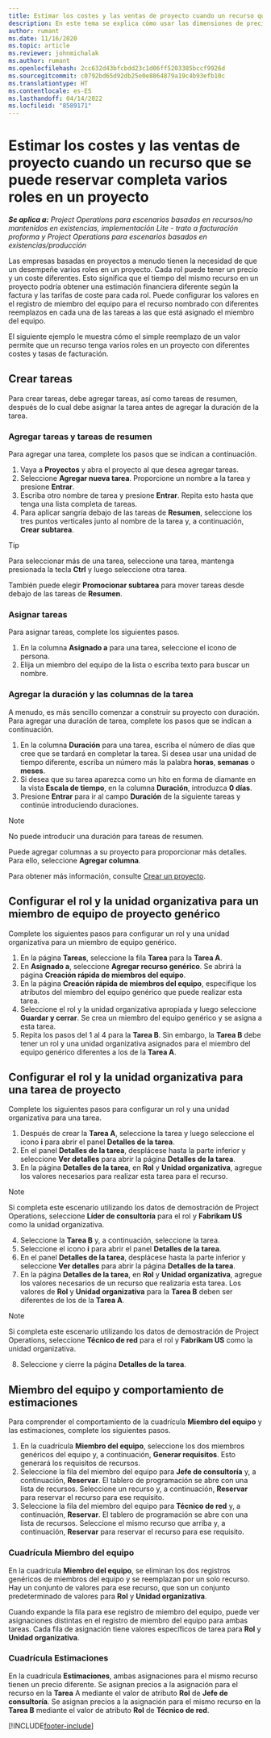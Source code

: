 ```yaml
---
title: Estimar los costes y las ventas de proyecto cuando un recurso que se puede reservar completa varios roles en un proyecto
description: En este tema se explica cómo usar las dimensiones de precios para admitir las estimaciones de precios y costes para un recurso que cumpla varios roles en un proyecto.
author: rumant
ms.date: 11/16/2020
ms.topic: article
ms.reviewer: johnmichalak
ms.author: rumant
ms.openlocfilehash: 2cc632d43bfcbdd23c1d06ff5203385bccf9926d
ms.sourcegitcommit: c0792bd65d92db25e0e8864879a19c4b93efb10c
ms.translationtype: HT
ms.contentlocale: es-ES
ms.lasthandoff: 04/14/2022
ms.locfileid: "8589171"
---
```

# <a name="estimate-project-sales-and-costs-when-a-bookable-resource-fills-multiple-roles-on-a-project"></a>Estimar los costes y las ventas de proyecto cuando un recurso que se puede reservar completa varios roles en un proyecto 

_**Se aplica a:** Project Operations para escenarios basados en recursos/no mantenidos en existencias, implementación Lite - trato a facturación proforma y Project Operations para escenarios basados en existencias/producción_ 

Las empresas basadas en proyectos a menudo tienen la necesidad de que un desempeñe varios roles en un proyecto. Cada rol puede tener un precio y un coste diferentes. Esto significa que el tiempo del mismo recurso en un proyecto podría obtener una estimación financiera diferente según la factura y las tarifas de coste para cada rol. Puede configurar los valores en el registro de miembro del equipo para el recurso nombrado con diferentes reemplazos en cada una de las tareas a las que está asignado el miembro del equipo.

El siguiente ejemplo le muestra cómo el simple reemplazo de un valor permite que un recurso tenga varios roles en un proyecto con diferentes costes y tasas de facturación.

## <a name="create-tasks"></a>Crear tareas
Para crear tareas, debe agregar tareas, así como tareas de resumen, después de lo cual debe asignar la tarea antes de agregar la duración de la tarea. 

### <a name="add-tasks-and-summary-tasks"></a>Agregar tareas y tareas de resumen
Para agregar una tarea, complete los pasos que se indican a continuación.

1. Vaya a **Proyectos** y abra el proyecto al que desea agregar tareas.
2. Seleccione **Agregar nueva tarea**. Proporcione un nombre a la tarea y presione **Entrar**.
3. Escriba otro nombre de tarea y presione **Entrar**. Repita esto hasta que tenga una lista completa de tareas.
3. Para aplicar sangría debajo de las tareas de **Resumen**, seleccione los tres puntos verticales junto al nombre de la tarea y, a continuación, **Crear subtarea**. 

  > [!TIP]
  > Para seleccionar más de una tarea, seleccione una tarea, mantenga presionada la tecla **Ctrl** y luego seleccione otra tarea.
  >
  > También puede elegir **Promocionar subtarea** para mover tareas desde debajo de las tareas de **Resumen**.

### <a name="assign-tasks"></a>Asignar tareas

Para asignar tareas, complete los siguientes pasos.

1. En la columna **Asignado a** para una tarea, seleccione el icono de persona.
2. Elija un miembro del equipo de la lista o escriba texto para buscar un nombre.

### <a name="add-task-duration-and-columns"></a>Agregar la duración y las columnas de la tarea

A menudo, es más sencillo comenzar a construir su proyecto con duración. Para agregar una duración de tarea, complete los pasos que se indican a continuación.

1. En la columna **Duración** para una tarea, escriba el número de días que cree que se tardará en completar la tarea. Si desea usar una unidad de tiempo diferente, escriba un número más la palabra **horas**, **semanas** o **meses**.
2. Si desea que su tarea aparezca como un hito en forma de diamante en la vista **Escala de tiempo**, en la columna **Duración**, introduzca **0 días**.
3. Presione **Entrar** para ir al campo **Duración** de la siguiente tareas y continúe introduciendo duraciones.

  > [!NOTE]
  > No puede introducir una duración para tareas de resumen.

Puede agregar columnas a su proyecto para proporcionar más detalles. Para ello, seleccione **Agregar columna**. 

Para obtener más información, consulte [Crear un proyecto](https://support.microsoft.com/en-us/office/create-a-project-a5b5e823-fb2e-45fd-be00-7d84422d9749).

## <a name="set-up-the-role-and-organization-unit-for-a-generic-project-team-member"></a>Configurar el rol y la unidad organizativa para un miembro de equipo de proyecto genérico
Complete los siguientes pasos para configurar un rol y una unidad organizativa para un miembro de equipo genérico.

1. En la página **Tareas**, seleccione la fila **Tarea** para la **Tarea A**. 
2. En **Asignado a**, seleccione **Agregar recurso genérico**. Se abrirá la página **Creación rápida de miembros del equipo**.
3. En la página **Creación rápida de miembros del equipo**, especifique los atributos del miembro del equipo genérico que puede realizar esta tarea.
4. Seleccione el rol y la unidad organizativa apropiada y luego seleccione **Guardar y cerrar**. Se crea un miembro del equipo genérico y se asigna a esta tarea. 
5. Repita los pasos del 1 al 4 para la **Tarea B**. Sin embargo, la **Tarea B** debe tener un rol y una unidad organizativa asignados para el miembro del equipo genérico diferentes a los de la **Tarea A**. 

## <a name="set-up-the-role-and-organization-unit-for-a-project-task"></a>Configurar el rol y la unidad organizativa para una tarea de proyecto
Complete los siguientes pasos para configurar un rol y una unidad organizativa para una tarea.

1. Después de crear la **Tarea A**, seleccione la tarea y luego seleccione el icono **i** para abrir el panel **Detalles de la tarea**. 
2. En el panel **Detalles de la tarea**, desplácese hasta la parte inferior y seleccione **Ver detalles** para abrir la página **Detalles de la tarea**.
3. En la página **Detalles de la tarea**, en **Rol** y **Unidad organizativa**, agregue los valores necesarios para realizar esta tarea para el recurso. 

  > [!NOTE]
  > Si completa este escenario utilizando los datos de demostración de Project Operations, seleccione **Líder de consultoría** para el rol y **Fabrikam US** como la unidad organizativa.

4. Seleccione la **Tarea B** y, a continuación, seleccione la tarea.
5. Seleccione el icono **i** para abrir el panel **Detalles de la tarea**. 
6. En el panel **Detalles de la tarea**, desplácese hasta la parte inferior y seleccione **Ver detalles** para abrir la página **Detalles de la tarea**.
7. En la página **Detalles de la tarea**, en **Rol** y **Unidad organizativa**, agregue los valores necesarios de un recurso que realizaría esta tarea. Los valores de **Rol** y **Unidad organizativa** para la **Tarea B** deben ser diferentes de los de la **Tarea A**. 

  > [!NOTE]
  > Si completa este escenario utilizando los datos de demostración de Project Operations, seleccione **Técnico de red** para el rol y **Fabrikam US** como la unidad organizativa.

8. Seleccione y cierre la página **Detalles de la tarea**. 

## <a name="team-member-and-estimates-behavior"></a>Miembro del equipo y comportamiento de estimaciones 
Para comprender el comportamiento de la cuadrícula **Miembro del equipo** y las estimaciones, complete los siguientes pasos.

1. En la cuadrícula **Miembro del equipo**, seleccione los dos miembros genéricos del equipo y, a continuación, **Generar requisitos**. Esto generará los requisitos de recursos. 
2. Seleccione la fila del miembro del equipo para **Jefe de consultoría** y, a continuación, **Reservar**. El tablero de programación se abre con una lista de recursos. Seleccione un recurso y, a continuación, **Reservar** para reservar el recurso para ese requisito.
3. Seleccione la fila del miembro del equipo para **Técnico de red** y, a continuación, **Reservar**. El tablero de programación se abre con una lista de recursos. Seleccione el mismo recurso que arriba y, a continuación, **Reservar** para reservar el recurso para ese requisito.

### <a name="team-member-grid"></a>Cuadrícula Miembro del equipo 

En la cuadrícula **Miembro del equipo**, se eliminan los dos registros genéricos de miembros del equipo y se reemplazan por un solo recurso. Hay un conjunto de valores para ese recurso, que son un conjunto predeterminado de valores para **Rol** y **Unidad organizativa**.

Cuando expande la fila para ese registro de miembro del equipo, puede ver asignaciones distintas en el registro de miembro del equipo para ambas tareas. Cada fila de asignación tiene valores específicos de tarea para **Rol** y **Unidad organizativa**. 

### <a name="estimates-grid"></a>Cuadrícula Estimaciones 

En la cuadrícula **Estimaciones**, ambas asignaciones para el mismo recurso tienen un precio diferente. Se asignan precios a la asignación para el recurso en la **Tarea** A mediante el valor de atributo **Rol** de **Jefe de consultoría**. Se asignan precios a la asignación para el mismo recurso en la **Tarea B** mediante el valor de atributo **Rol** de **Técnico de red**.


[!INCLUDE[footer-include](../includes/footer-banner.md)]